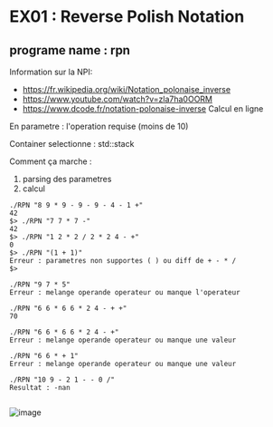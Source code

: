 # EX01 : Reverse Polish Notation
## programe name : rpn

Information sur la NPI: 
  - https://fr.wikipedia.org/wiki/Notation_polonaise_inverse
  - https://www.youtube.com/watch?v=zla7ha0OORM
  - https://www.dcode.fr/notation-polonaise-inverse Calcul en ligne

En parametre : l'operation requise (moins de 10)

Container selectionne : std::stack

Comment ça marche :

1) parsing des parametres
2) calcul

```
./RPN "8 9 * 9 - 9 - 9 - 4 - 1 +"
42
$> ./RPN "7 7 * 7 -"
42
$> ./RPN "1 2 * 2 / 2 * 2 4 - +"
0
$> ./RPN "(1 + 1)"
Erreur : parametres non supportes ( ) ou diff de + - * /
$>

./RPN "9 7 * 5"
Erreur : melange operande operateur ou manque l'operateur

./RPN "6 6 * 6 6 * 2 4 - + +"
70

./RPN "6 6 * 6 6 * 2 4 - +"
Erreur : melange operande operateur ou manque une valeur

./RPN "6 6 * + 1"
Erreur : melange operande operateur ou manque une valeur

./RPN "10 9 - 2 1 - - 0 /"
Resultat : -nan


```

![image](https://user-images.githubusercontent.com/83389924/226120703-e1d192e1-1d54-4e71-ab22-66ee5e2f368c.png)
